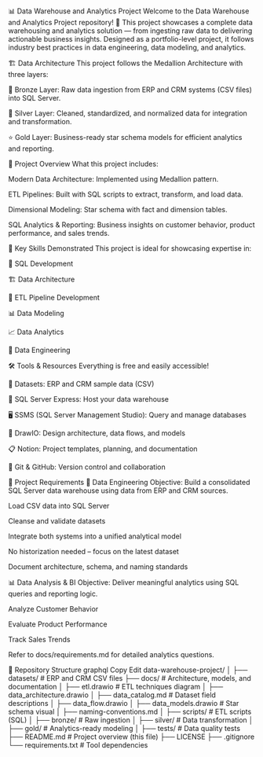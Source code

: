 📊 Data Warehouse and Analytics Project
Welcome to the Data Warehouse and Analytics Project repository! 🚀
This project showcases a complete data warehousing and analytics solution — from ingesting raw data to delivering actionable business insights. Designed as a portfolio-level project, it follows industry best practices in data engineering, data modeling, and analytics.

🏗️ Data Architecture
This project follows the Medallion Architecture with three layers:

🔹 Bronze Layer: Raw data ingestion from ERP and CRM systems (CSV files) into SQL Server.

🔸 Silver Layer: Cleaned, standardized, and normalized data for integration and transformation.

⭐ Gold Layer: Business-ready star schema models for efficient analytics and reporting.

📖 Project Overview
What this project includes:

Modern Data Architecture: Implemented using Medallion pattern.

ETL Pipelines: Built with SQL scripts to extract, transform, and load data.

Dimensional Modeling: Star schema with fact and dimension tables.

SQL Analytics & Reporting: Business insights on customer behavior, product performance, and sales trends.

🎯 Key Skills Demonstrated
This project is ideal for showcasing expertise in:

🧠 SQL Development

🏗️ Data Architecture

🔄 ETL Pipeline Development

📊 Data Modeling

📈 Data Analytics

💼 Data Engineering

🛠️ Tools & Resources
Everything is free and easily accessible!

📁 Datasets: ERP and CRM sample data (CSV)

🧰 SQL Server Express: Host your data warehouse

🖥️ SSMS (SQL Server Management Studio): Query and manage databases

🧠 DrawIO: Design architecture, data flows, and models

📋 Notion: Project templates, planning, and documentation

🔧 Git & GitHub: Version control and collaboration

🚀 Project Requirements
🔧 Data Engineering
Objective: Build a consolidated SQL Server data warehouse using data from ERP and CRM sources.

Load CSV data into SQL Server

Cleanse and validate datasets

Integrate both systems into a unified analytical model

No historization needed – focus on the latest dataset

Document architecture, schema, and naming standards

📊 Data Analysis & BI
Objective: Deliver meaningful analytics using SQL queries and reporting logic.

Analyze Customer Behavior

Evaluate Product Performance

Track Sales Trends

Refer to docs/requirements.md for detailed analytics questions.

📂 Repository Structure
graphql
Copy
Edit
data-warehouse-project/
│
├── datasets/                  # ERP and CRM CSV files
├── docs/                      # Architecture, models, and documentation
│   ├── etl.drawio             # ETL techniques diagram
│   ├── data_architecture.drawio
│   ├── data_catalog.md        # Dataset field descriptions
│   ├── data_flow.drawio
│   ├── data_models.drawio     # Star schema visual
│   ├── naming-conventions.md
│
├── scripts/                   # ETL scripts (SQL)
│   ├── bronze/                # Raw ingestion
│   ├── silver/                # Data transformation
│   ├── gold/                  # Analytics-ready modeling
│
├── tests/                     # Data quality tests
├── README.md                  # Project overview (this file)
├── LICENSE
├── .gitignore
└── requirements.txt           # Tool dependencies
